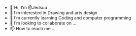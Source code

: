 - 👋 Hi, I’m @Jedsuu
- 👀 I’m interested in Drawing and arts design
- 🌱 I’m currently learning Coding and computer programming
- 💞️ I’m looking to collaborate on ...
- 📫 How to reach me ...

<!---
Jedsuu/Jedsuu is a ✨ special ✨ repository because its `README.md` (this file) appears on your GitHub profile.
You can click the Preview link to take a look at your changes.
--->

